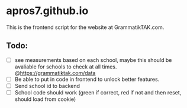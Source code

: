 # apros7.github.io
This is the frontend script for the website at GrammatikTAK.com. 

## Todo:
- [ ] see measurements based on each school, maybe this should be avaliable for schools to check at all times. @https://grammatiktak.com/data
- [ ] Be able to put in code in frontend to unlock better features.
- [ ] Send school id to backend
- [ ] School code should work (green if correct, red if not and then reset, should load from cookie)